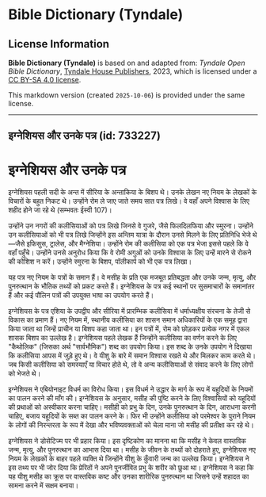 # Bible Dictionary (Tyndale)

## License Information

**Bible Dictionary (Tyndale)** is based on and adapted from: _Tyndale Open Bible Dictionary_, [Tyndale House Publishers](https://tyndaleopenresources.com/), 2023, which is licensed under a [CC BY-SA 4.0 license](https://creativecommons.org/licenses/by-sa/4.0/legalcode.en).

This markdown version (created `2025-10-06`) is provided under the same license.



--------------------------------

## इग्नेशियस और उनके पत्र (id: 733227)

इग्नेशियस और उनके पत्र
======================

इग्नेशियस पहली सदी के अन्त में सीरिया के अन्ताकिया के बिशप थे। उनके लेखन नए नियम के लेखकों के विचारों के बहुत निकट थे। उन्होंने रोम ले जाए जाते समय सात पत्र लिखे। वे वहाँ अपने विश्वास के लिए शहीद होने जा रहे थे (सम्भवतः ईस्वी 107\)।

उन्होंने उन नगरों की कलीसियाओं को पत्र लिखे जिनसे वे गुजरे, जैसे फिलदिलफिया और स्मुरना। उन्होंने उन कलीसियाओं को भी पत्र लिखे जिन्होंने इस अन्तिम यात्रा के दौरान उनसे मिलने के लिए प्रतिनिधि भेजे थे—जैसे इफिसुस, ट्रालेस, और मैग्नेशिया। उन्होंने रोम की कलीसिया को एक पत्र भेजा इससे पहले कि वे वहाँ पहुँचे। उन्होंने उनसे अनुरोध किया कि वे रोमी अगुओं को उनके विश्वास के लिए उन्हें मारने से रोकने की कोशिश न करें। उन्होंने स्मुरना के बिशप, पॉलीकार्प को भी एक पत्र लिखा।

यह पत्र नए नियम के पत्रों के समान हैं। वे मसीह के प्रति एक मजबूत प्रतिबद्धता और उनके जन्म, मृत्यु, और पुनरुत्थान के भौतिक तथ्यों को प्रकट करते हैं। इग्नेशियस के पत्र कई स्थानों पर सुसमाचारों के समानांतर हैं और कई पौलिन पत्रों की उपयुक्त भाषा का उपयोग करते हैं।

इग्नेशियस के पत्र एशिया के उपद्वीप और सीरिया में प्रारम्भिक कलीसिया में धर्माध्यक्षीय संरचना के तेजी से विकास का प्रमाण हैं। नए नियम में, स्थानीय कलीसिया का शासन समान अधिकारियों के एक समूह द्वारा किया जाता था जिन्हें प्राचीन या बिशप कहा जाता था। इन पत्रों में, रोम को छोड़कर प्रत्येक नगर में एकल शासक बिशप का उल्लेख है। इग्नेशियस पहले लेखक हैं जिन्होंने कलीसिया का वर्णन करने के लिए "कैथोलिक" (जिसका अर्थ "सार्वभौमिक") शब्द का उपयोग किया। इस शब्द के उनके उपयोग ने दिखाया कि कलीसिया आपस में जुड़े हुए थे। वे यीशु के बारे में समान विश्वास रखते थे और मिलकर काम करते थे। जब किसी कलीसिया को समस्याएँ या विचार होते थे, तो वे अन्य कलीसियाओं से संवाद करने के लिए लोगों को भेजते थे।

इग्नेशियस ने एबियोनाइट विधर्म का विरोध किया। इस विधर्म ने उद्धार के मार्ग के रूप में यहूदियों के नियमों का पालन करने की माँग की। इग्नेशियस के अनुसार, मसीह की पुष्टि करने के लिए विश्वासियों को यहूदियों की प्रथाओं को अस्वीकार करना चाहिए। मसीही को प्रभु के दिन, उनके पुनरुत्थान के दिन, आराधना करनी चाहिए, बजाय यहूदियों के सब्त का पालन करने के। फिर भी उन्होंने कलीसिया को परमेश्वर के पुराने नियम के लोगों की निरन्तरता के रूप में देखा और भविष्यवक्ताओं को चेला माना जो मसीह की प्रतीक्षा कर रहे थे।

इग्नेशियस ने डोसेटिज्म पर भी प्रहार किया। इस दृष्टिकोण का मानना था कि मसीह ने केवल वास्तविक जन्म, मृत्यु, और पुनरुत्थान का आभास दिया था। मसीह के जीवन के तथ्यों को दोहराते हुए, इग्नेशियस नए नियम के लेखकों के बाहर पहले व्यक्ति थे जिन्होंने यीशु के कुँवारी जन्म का उल्लेख किया। इग्नेशियस ने इस तथ्य पर भी जोर दिया कि प्रेरितों ने अपने पुनर्जीवित प्रभु के शरीर को छुआ था। इग्नेशियस ने कहा कि यह यीशु मसीह का क्रूस पर वास्तविक कष्ट और उनका शारीरिक पुनरुत्थान था जिसने उन्हें शहादत का सामना करने में सक्षम बनाया।



